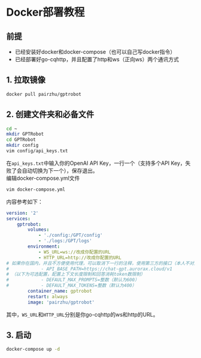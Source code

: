 # Docker部署教程
## 前提
- 已经安装好docker和docker-compose（也可以自己写docker指令）
- 已经部署好go-cqhttp，并且配置了http和ws（正向ws）两个通讯方式
## 1. 拉取镜像
```bash
docker pull pairzhu/gptrobot
```
## 2. 创建文件夹和必备文件
```bash
cd ~
mkdir GPTRobot
cd GPTRobot
mkdir config
vim config/api_keys.txt
```
在`api_keys.txt`中输入你的OpenAI API Key，一行一个（支持多个API Key，失败了会自动切换为下一个），保存退出。  
编辑docker-compose.yml文件
```bash
vim docker-compose.yml
```
内容参考如下：
```yaml
version: '2'
services:
    gptrobot:
        volumes:
            - './config:/GPT/config'
            - './logs:/GPT/logs'
        environment:
            - WS_URL=ws://改成你配置的URL
            - HTTP_URL=http://改成你配置的URL
# 如果你在国内，并且不方便使用代理，可以取消下一行的注释，使用第三方的接口（本人不对第三方API的安全性负责）
#            - API_BASE_PATH=https://chat-gpt.aurorax.cloud/v1
# （以下为可选配置，配置上下文长度限制和回答消耗token数限制）
#            - DEFAULT_MAX_PROMPTS=整数（默认为600）
#            - DEFAULT_MAX_TOKENS=整数（默认为400）
        container_name: gptrobot
        restart: always
        image: 'pairzhu/gptrobot'
```
其中，`WS_URL`和`HTTP_URL`分别是你go-cqhttp的ws和http的URL。
## 3. 启动
```bash
docker-compose up -d
```